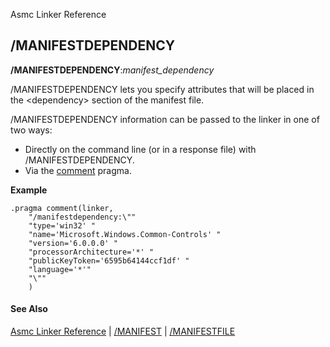 Asmc Linker Reference

## /MANIFESTDEPENDENCY

**/MANIFESTDEPENDENCY**:_manifest_dependency_

/MANIFESTDEPENDENCY lets you specify attributes that will be placed in the &lt;dependency&gt; section of the manifest file.

/MANIFESTDEPENDENCY information can be passed to the linker in one of two ways:

- Directly on the command line (or in a response file) with /MANIFESTDEPENDENCY.
- Via the [comment](../directive/dot-pragma.md) pragma.

**Example**
```
.pragma comment(linker,
    "/manifestdependency:\""
    "type='win32' "
    "name='Microsoft.Windows.Common-Controls' "
    "version='6.0.0.0' "
    "processorArchitecture='*' "
    "publicKeyToken='6595b64144ccf1df' "
    "language='*'"
    "\""
    )
```

#### See Also

[Asmc Linker Reference](link.md) | [/MANIFEST](link-manifest.md) | [/MANIFESTFILE](link-manifestfile.md)
